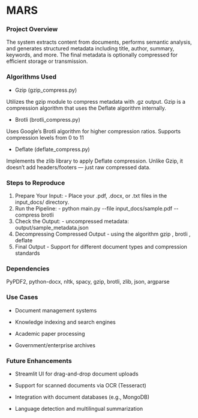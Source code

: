 # MARS

### Project Overview

The system extracts content from documents, performs semantic analysis, and generates structured metadata including title, author, summary, keywords, and more. The final metadata is optionally compressed for efficient storage or transmission.

### Algorithms Used

- Gzip (gzip_compress.py)

Utilizes the gzip module to compress metadata with .gz output.
Gzip is a compression algorithm that uses the Deflate algorithm internally.

- Brotli (brotli_compress.py)

Uses Google’s Brotli algorithm for higher compression ratios.
Supports compression levels from 0 to 11

- Deflate (deflate_compress.py)

Implements the zlib library to apply Deflate compression.
Unlike Gzip, it doesn’t add headers/footers — just raw compressed data.

### Steps to Reproduce

1. Prepare Your Input: - Place your .pdf, .docx, or .txt files in the input_docs/ directory.
2. Run the Pipeline: - python main.py --file input_docs/sample.pdf --compress brotli
3. Check the Output: - uncompressed metadata: output/sample_metadata.json
4. Decompressing Compressed Output - using the algorithm gzip , brotli , deflate
5. Final Output - Support for different document types and compression standards

### Dependencies

PyPDF2, python-docx, nltk, spacy, gzip, brotli, zlib, json, argparse

### Use Cases

- Document management systems

- Knowledge indexing and search engines

- Academic paper processing

- Government/enterprise archives


### Future Enhancements

- Streamlit UI for drag-and-drop document uploads

- Support for scanned documents via OCR (Tesseract)

- Integration with document databases (e.g., MongoDB)

- Language detection and multilingual summarization

